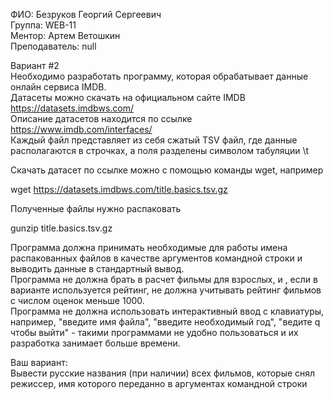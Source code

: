 ФИО: Безруков Георгий Сергеевич\
Группа: WEB-11\
Ментор: Артем Ветошкин\
Преподаватель: null

Вариант #2\
Необходимо разработать программу, которая обрабатывает данные онлайн сервиса IMDB.\
Датасеты можно скачать на официальном сайте IMDB https://datasets.imdbws.com/ \
Описание датасетов находится по ссылке https://www.imdb.com/interfaces/ \
Каждый файл представляет из себя сжатый TSV файл, где данные располагаются в строчках, а поля разделены символом табуляции \t

Скачать датасет по ссылке можно с помощью команды wget, например

wget https://datasets.imdbws.com/title.basics.tsv.gz

Полученные файлы нужно распаковать

gunzip title.basics.tsv.gz

Программа должна принимать необходимые для работы имена распакованных файлов в качестве аргументов командной строки и выводить данные в стандартный вывод.\
Программа не должна брать в расчет фильмы для взрослых, и , если в варианте используется рейтинг, не должна учитывать рейтинг фильмов с числом оценок меньше 1000.\
Программа не должна использовать интерактивный ввод с клавиатуры, например, "введите имя файла", "введите необходимый год", "ведите q чтобы выйти" - такими программами не удобно пользоваться и их разработка занимает больше времени.

Ваш вариант:\
Вывести русские названия (при наличии) всех фильмов, которые снял режиссер, имя которого переданно в аргументах командной строки

